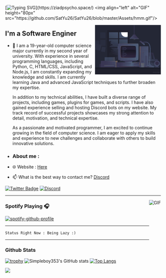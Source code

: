 [![Typing SVG](https://readme-typing-svg.herokuapp.com?font=Oswald&pause=3000&color=1252F7&center=true&width=500&height=100&lines=Hello+I'm+Ziad%2C;You+can+call+me+psycho%2C;I'm+a+software+engineer+Student%2C;And+a+beginner+Discord+Bot+Dev.)](https://ziadpsycho.space/)
<img align="left" alt="GIF" height="80px" src="https://github.com/SatYu26/SatYu26/blob/master/Assets/hmm.gif"/> 

<img align="right" alt="GIF" height="160px" src="https://github.com/SatYu26/SatYu26/blob/master/Assets/Animation.gif" />

## I'm a Software Enginer

- 🌱 I am a 19-year-old computer science major currently in my second year of university. 
With experience in several programming languages, including Python, C, HTML/CSS, JavaScript, and Node.js, I am constantly expanding my knowledge and skills. I am   currently learning Java and advanced JavaScript techniques to further broaden my expertise.

  In addition to my technical abilities, I have built a diverse range of projects, including games, plugins for games, and scripts. I have also gained experience selling and hosting Discord bots on my website. My track record of successful projects showcases my strong attention to detail, motivation, and technical expertise.

  As a passionate and motivated programmer, I am excited to continue growing in the field of computer science. I am eager to apply my skills and experience to new challenges and collaborate with others to build innovative solutions.
- ### About me :
- 🌐 Website : [Here](https://ziadpsycho.space/)
- 📫 What is the best way to contact me? [Discord](https://discord.io/ziadpsycho)

[![Twitter Badge](https://img.shields.io/badge/Twitter-%23229FEC.svg?&style=for-the-badge&logo=twitter&logoColor=white)](hhttps://twitter.com/Psy_cho_z)
[![Discord](https://img.shields.io/badge/Discord-7289DA?style=for-the-badge&logo=discord&logoColor=white)](https://discord.gg/QMB8dTPh8u)

---

<img align="right" alt="GIF" height="170px" src="https://media.giphy.com/media/J5B1Y8QZnzXXbLQIBu/giphy.gif" />

### Spotify Playing 🎧

[![spotify-github-profile](https://spotify-github-profile.vercel.app/api/view?uid=31vs7iqciyttygtpavyk76c6llfu&cover_image=true&theme=default&bar_color=af39b1&bar_color_cover=false)](https://github.com/kittinan/spotify-github-profile)

---

<!--START_SECTION:waka-->
```text
Status Right Now : Being Lazy :)
```

---

<!--END_SECTION:waka-->
### Github Stats
[![trophy](https://github-profile-trophy.vercel.app/?username=Psychooz&theme=onedark&title=Joined2020,Commit,Followers,Repositories,Stars,PullRequest)](https://github.com/ryo-ma/github-profile-trophy)
![Simpleboy353's GitHub stats](https://github-readme-stats.vercel.app/api?username=Psychooz&show_icons=true&theme=radical)
[![Top Langs](https://github-readme-stats.vercel.app/api/top-langs/?username=Psychooz)](https://github.com/anuraghazra/github-readme-stats)




<img src="https://i.ibb.co/rZnQsnb/github-header-image-1.png"/> 

